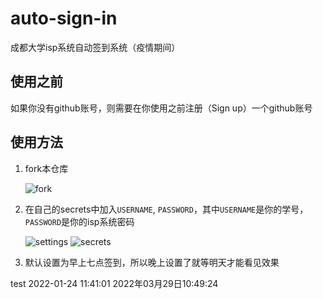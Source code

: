 # auto-sign-in
成都大学isp系统自动签到系统（疫情期间）

## 使用之前
如果你没有github账号，则需要在你使用之前注册（Sign up）一个github账号

## 使用方法
1. fork本仓库

    ![fork](./assets/Snipaste_2020-10-14_14-27-09.png)
2. 在自己的secrets中加入`USERNAME`, `PASSWORD`，其中`USERNAME`是你的学号，`PASSWORD`是你的isp系统密码
    
    ![settings](./assets/Snipaste_2020-10-14_14-31-44.png)
    ![secrets](./assets/Snipaste_2020-10-14_14-32-47.png)
3. 默认设置为早上七点签到，所以晚上设置了就等明天才能看见效果

test
2022-01-24 11:41:01
2022年03月29日10:49:24
